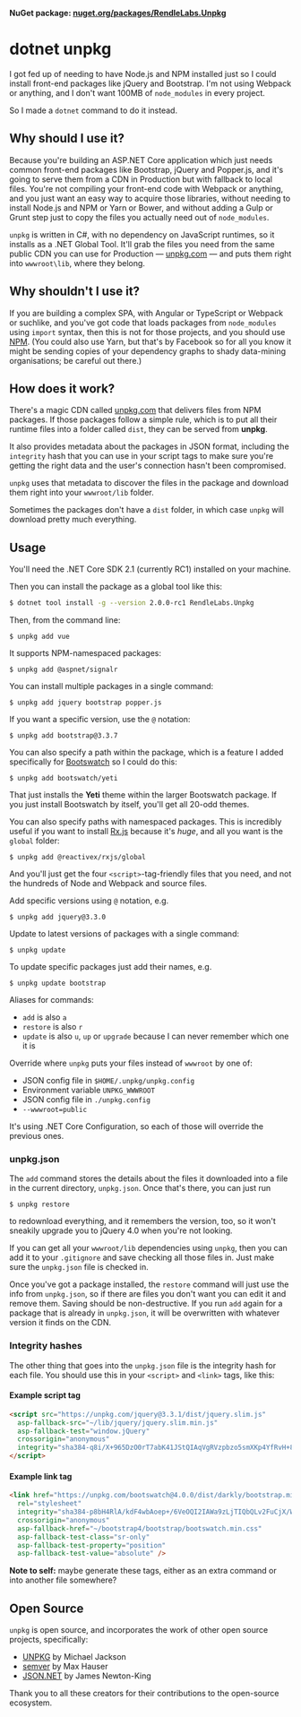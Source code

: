 **NuGet package: [nuget.org/packages/RendleLabs.Unpkg](https://www.nuget.org/packages/RendleLabs.Unpkg)**

# dotnet unpkg
I got fed up of needing to have Node.js and NPM installed just so I could install
front-end packages like jQuery and Bootstrap. I'm not using Webpack or anything,
and I don't want 100MB of `node_modules` in every project.

So I made a `dotnet` command to do it instead.

## Why should I use it?

Because you're building an ASP.NET Core application which just needs common front-end
packages like Bootstrap, jQuery and Popper.js, and it's going to serve them from a
CDN in Production but with fallback to local files. You're not compiling your
front-end code with Webpack or anything, and you just want an easy way to acquire
those libraries, without needing to install Node.js and NPM or Yarn or Bower,
and without adding a Gulp or Grunt step just to copy the files you actually need
out of `node_modules`.

`unpkg` is written in C#, with no dependency on JavaScript runtimes, so it installs
as a .NET Global Tool. It'll grab the files you need from the same public CDN you can
use for Production &mdash; [unpkg.com](https://unpkg.com) &mdash; and puts them right
into `wwwroot\lib`, where they belong.

## Why shouldn't I use it?

If you are building a complex SPA, with Angular or TypeScript or Webpack or suchlike,
and you've got code that loads packages from `node_modules` using `import` syntax,
then this is not for those projects, and you should use [NPM](https://npmjs.com).
(You could also use Yarn, but that's by Facebook so for all you know it might be
sending copies of your dependency graphs to shady data-mining organisations; be
careful out there.)

## How does it work?

There's a magic CDN called [unpkg.com](https://unpkg.com) that delivers files from
NPM packages. If those packages follow a simple rule, which is to put all their
runtime files into a folder called `dist`, they can be served from **unpkg**.

It also provides metadata about the packages in JSON format, including the `integrity`
hash that you can use in your script tags to make sure you're getting the right data
and the user's connection hasn't been compromised.

`unpkg` uses that metadata to discover the files in the package and download
them right into your `wwwroot/lib` folder.

Sometimes the packages don't have a `dist` folder, in which case `unpkg` will
download pretty much everything.

## Usage

You'll need the .NET Core SDK 2.1 (currently RC1) installed on your machine.

Then you can install the package as a global tool like this:

```bash
$ dotnet tool install -g --version 2.0.0-rc1 RendleLabs.Unpkg
```

Then, from the command line:

```
$ unpkg add vue
```

It supports NPM-namespaced packages:

```
$ unpkg add @aspnet/signalr
```

You can install multiple packages in a single command:

```
$ unpkg add jquery bootstrap popper.js
```

If you want a specific version, use the `@` notation:

```
$ unpkg add bootstrap@3.3.7
```

You can also specify a path within the package, which is a feature I added
specifically for [Bootswatch](https://bootswatch.com) so I could do this:

```
$ unpkg add bootswatch/yeti
```
That just installs the **Yeti** theme within the larger Bootswatch package. If
you just install Bootswatch by itself, you'll get all 20-odd themes.

You can also specify paths with namespaced packages. This is incredibly useful if you
want to install [Rx.js](http://reactivex.io/rxjs/) because it's *huge*, and all you
want is the `global` folder:

```
$ unpkg add @reactivex/rxjs/global
```
And you'll just get the four `<script>`-tag-friendly files that you need, and not the hundreds of Node and Webpack and source files.

Add specific versions using `@` notation, e.g.

```
$ unpkg add jquery@3.3.0
```

Update to latest versions of packages with a single command:

```
$ unpkg update
```

To update specific packages just add their names, e.g.

```
$ unpkg update bootstrap
```

Aliases for commands:

- `add` is also `a`
- `restore` is also `r`
- `update` is also `u`, `up` or `upgrade` because I can never remember which one it is

Override where `unpkg` puts your files instead of `wwwroot` by one of:

- JSON config file in `$HOME/.unpkg/unpkg.config`
- Environment variable `UNPKG_WWWROOT`
- JSON config file in `./unpkg.config`
- `--wwwroot=public`

It's using .NET Core Configuration, so each of those will override the previous ones.

### unpkg.json

The `add` command stores the details about the files it downloaded into a file in the
current directory, `unpkg.json`. Once that's there, you can just run

```
$ unpkg restore
```

to redownload everything, and it remembers the version, too, so it won't sneakily
upgrade you to jQuery 4.0 when you're not looking.

If you can get all your `wwwroot/lib` dependencies using `unpkg`, then you can add
it to your `.gitignore` and save checking all those files in. Just make sure the
`unpkg.json` file is checked in.

Once you've got a package installed, the `restore` command will just use the info
from `unpkg.json`, so if there are files you don't want you can edit it and remove
them. Saving should be non-destructive. If you run `add` again for a package that
is already in `unpkg.json`, it will be overwritten with whatever version it finds
on the CDN.

### Integrity hashes

The other thing that goes into the `unpkg.json` file is the integrity hash for each
file. You should use this in your `<script>` and `<link>` tags, like this:

#### Example script tag

```html
<script src="https://unpkg.com/jquery@3.3.1/dist/jquery.slim.js"
  asp-fallback-src="~/lib/jquery/jquery.slim.min.js"
  asp-fallback-test="window.jQuery"
  crossorigin="anonymous"
  integrity="sha384-q8i/X+965DzO0rT7abK41JStQIAqVgRVzpbzo5smXKp4YfRvH+8abtTE1Pi6jizo">
</script>
```

#### Example link tag

```html
<link href="https://unpkg.com/bootswatch@4.0.0/dist/darkly/bootstrap.min.css"
  rel="stylesheet"
  integrity="sha384-p8bH4RlA/kdF4wbAoep+/6VeOQI2IAWa9zLjTIQbQLv2FuCjX/W/FkdYdeKISDvK"
  crossorigin="anonymous"
  asp-fallback-href="~/bootstrap4/bootstrap/bootswatch.min.css"
  asp-fallback-test-class="sr-only"
  asp-fallback-test-property="position"
  asp-fallback-test-value="absolute" />
```

**Note to self:** maybe generate these tags, either as an extra command or
into another file somewhere?

## Open Source

`unpkg` is open source, and incorporates the work of other open source projects, specifically:

- [UNPKG](https://github.com/unpkg) by Michael Jackson
- [semver](https://github.com/maxhauser/semver) by Max Hauser
- [JSON.NET](https://www.newtonsoft.com/json) by James Newton-King

Thank you to all these creators for their contributions to the open-source ecosystem.
